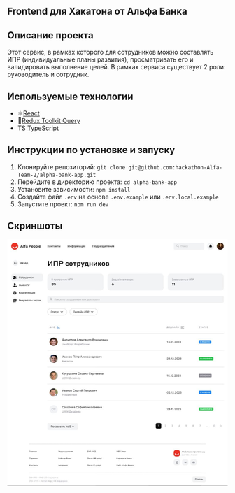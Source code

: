 ## Frontend для Хакатона от Альфа Банка

## Описание проекта

Этот сервис, в рамках которого для сотрудников можно составлять ИПР (индивидуальные планы развития), просматривать его и валидировать выполнение целей. В рамках сервиса существует 2 роли: руководитель и сотрудник.

## Используемые технологии

- ⚛️[React](https://ru.reactjs.org/)
- 🔧[Redux Toolkit Query](https://redux-toolkit.js.org/)
- TS [TypeScript](https://www.typescriptlang.org/)

## Инструкции по установке и запуску

1. Клонируйте репозиторий: `git clone git@github.com:hackathon-Alfa-Team-2/alpha-bank-app.git`
2. Перейдите в директорию проекта: `cd alpha-bank-app`
3. Установите зависимости: `npm install`
4. Создайте файл `.env` на основе `.env.example` или `.env.local.example`
5. Запустите проект: `npm run dev`

## Скриншоты

![Screenshot 1](./src/assets/screen.jpg)

